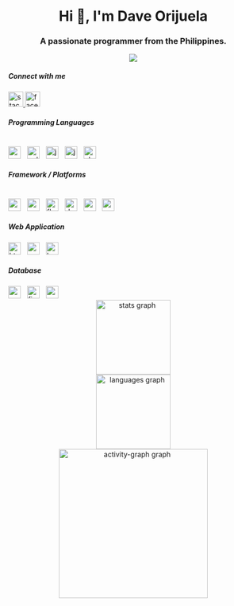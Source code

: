 <!-- Introduction -->
<h1 align="center">Hi 👋, I'm Dave Orijuela</h1>
<h3 align="center">A passionate programmer from the Philippines.</h3>

<!-- Visitor Badge -->
<div align="center">
  <img src="https://visitor-badge.laobi.icu/badge?page_id=dacersensei.dacersensei&right_color=rebeccapurple&left_text=Visitors" />
</div>

<!-- Connect with me -->
<h5 align="left">Connect with me</h5>

<!-- Social Media Links -->
<div align="left">
  <a href="https://stackoverflow.com/users/17238931" target="_blank">
    <img src="https://img.shields.io/static/v1?message=Stackoverflow&logo=stackoverflow&label=&color=FE7A16&logoColor=white&labelColor=&style=for-the-badge" height="30" alt="stackoverflow logo" />
  </a>
  <a href="https://facebbook.com/dacerxd" target="_blank">
    <img src="https://img.shields.io/static/v1?message=Facebook&logo=facebook&label=&color=1877F2&logoColor=white&labelColor=&style=for-the-badge" height="30" alt="facebook logo" />
  </a>
</div>

<!-- Programming Languages -->
<h5 align="left">Programming Languages</h5>
<br clear="both">
<div align="left">
  <img src="https://skillicons.dev/icons?i=cs" height="25" alt="csharp logo" />
  <img width="5" />
  <img src="https://skillicons.dev/icons?i=cpp" height="25" alt="cplusplus logo" />
  <img width="5" />
  <img src="https://skillicons.dev/icons?i=js" height="25" alt="javascript logo" />
  <img width="5" />
  <img src="https://skillicons.dev/icons?i=java" height="25" alt="java logo" />
  <img width="5" />
  <img src="https://skillicons.dev/icons?i=php" height="25" alt="php logo" />
</div>

<!-- Framework / Platforms -->
<h5 align="left">Framework / Platforms</h5>
<br clear="both">
<div align="left">
  <img src="https://cdn.simpleicons.org/android/3DDC84" height="25" alt="android logo" />
  <img width="5" />
  <img src="https://cdn.simpleicons.org/xamarin/3498DB" height="25" alt="xamarin logo" />
  <img width="5" />
  <img src="https://skillicons.dev/icons?i=flutter" height="25" alt="flutter logo" />
  <img width="5" />
  <img src="https://skillicons.dev/icons?i=dotnet" height="25" alt="dot-net logo" />
  <img width="5" />
  <img src="https://skillicons.dev/icons?i=arduino" height="25" alt="arduino logo" />
  <img width="5" />
  <img src="https://skillicons.dev/icons?i=androidstudio" height="25" alt="androidstudio logo" />
</div>

<!-- Web application -->
<h5 align="left">Web Application</h5>
<div align="left">
  <img src="https://skillicons.dev/icons?i=html" height="25" alt="html5 logo" />
  <img width="5" />
  <img src="https://skillicons.dev/icons?i=css" height="25" alt="css3 logo" />
  <img width="5" />
  <img src="https://skillicons.dev/icons?i=bootstrap" height="25" alt="bootstrap logo" />
</div>

<!-- Database -->
<h5 align="left">Database</h5>
<div align="left">
  <img src="https://skillicons.dev/icons?i=mysql" height="25" alt="mysql logo" />
  <img width="5" />
  <img src="https://skillicons.dev/icons?i=firebase" height="25" alt="firebase logo" />
  <img width="5" />
  <img src="https://skillicons.dev/icons?i=mongodb" height="25" alt="mongodb logo" />
</div>

<!-- GitHub Stats -->
<div align="center">
  <img src="https://github-readme-stats.vercel.app/api?username=dacersensei&hide_title=false&hide_rank=false&show_icons=true&include_all_commits=true&count_private=true&disable_animations=false&theme=github_dark&locale=en&hide_border=true&order=1" height="150" alt="stats graph" />
  <br>
  <img src="https://github-readme-stats.vercel.app/api/top-langs?username=dacersensei&locale=en&hide_title=false&layout=compact&card_width=320&langs_count=6&theme=github_dark&hide_border=true&order=2" height="150" alt="languages graph" />
</div>

<!-- Activity Graph -->
<div align="center">
  <img src="https://github-readme-activity-graph.vercel.app/graph?username=dacersensei&radius=12&theme=github-dark&area=true&order=5&hide_border=true" height="300" alt="activity-graph graph" />
</div>
